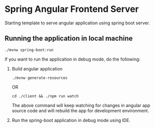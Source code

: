 # Spring Angular Frontend Server

Starting template to serve angular application using spring boot server.

## Running the application in local machine

```shell
./mvnw spring-boot:run
```

If you want to run the application in debug mode, do the following:

1. Build angular application
    ```shell
    ./mvnw generate-resources
    ```
    OR
    ```shell
    cd ./client && ./npm run watch
    ```
    The above command will keep watching for changes in angular app source code and will rebuild the app for development environment.

2. Run the spring-boot application in debug mode using IDE.
